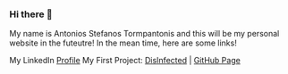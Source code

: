 ### Hi there 👋
My name is Antonios Stefanos Tormpantonis and this will be my personal website in the futeutre!
In the mean time, here are some links!

My LinkedIn [Profile](https://www.linkedin.com/in/antonis-tormp/)
My First Project: [DisInfected](https://github.com/AntonisTorb/DisInfected) | [GitHub Page](https://antonistorb.github.io/DisInfected/)


<!--
**AntonisTorb/AntonisTorb** is a ✨ _special_ ✨ repository because its `README.md` (this file) appears on your GitHub profile.

Here are some ideas to get you started:

- 🔭 I’m currently working on ...
- 🌱 I’m currently learning ...
- 👯 I’m looking to collaborate on ...
- 🤔 I’m looking for help with ...
- 💬 Ask me about ...
- 📫 How to reach me: ...
- 😄 Pronouns: ...
- ⚡ Fun fact: ...
-->
